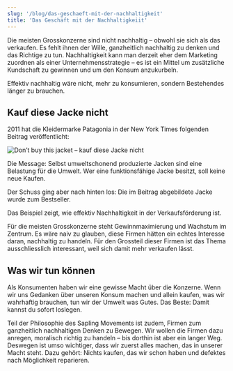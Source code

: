 ```yaml
---
slug: '/blog/das-geschaeft-mit-der-nachhaltigkeit'
title: 'Das Geschäft mit der Nachhaltigkeiit'
---
```


Die meisten Grosskonzerne sind nicht nachhaltig – obwohl sie sich als das verkaufen. Es fehlt ihnen der Wille, ganzheitlich nachhaltig zu denken und das Richtige zu tun. Nachhaltigkeit kann man derzeit eher dem Marketing zuordnen als einer Unternehmensstrategie – es ist ein Mittel um zusätzliche Kundschaft zu gewinnen und um den Konsum anzukurbeln.

Effektiv nachhaltig wäre nicht, mehr zu konsumieren, sondern Bestehendes länger zu brauchen.

## Kauf diese Jacke nicht

2011 hat die Kleidermarke Patagonia in der New York Times folgenden Beitrag veröffentlicht:

![Don’t buy this jacket – kauf diese Jacke nicht](https://www.patagonia.com/blog/wp-content/uploads/2011/11/6a00d8341d07fd53ef0154374987b4970c.jpg)

Die Message: Selbst umweltschonend produzierte Jacken sind eine Belastung für die Umwelt. Wer eine funktionsfähige Jacke besitzt, soll keine neue Kaufen.

Der Schuss ging aber nach hinten los: Die im Beitrag abgebildete Jacke wurde zum Bestseller.

Das Beispiel zeigt, wie effektiv Nachhaltigkeit in der Verkaufsförderung ist.

Für die meisten Grosskonzerne steht Gewinnmaximierung und Wachstum im Zentrum. Es wäre naiv zu glauben, diese Firmen hätten ein echtes Interesse daran, nachhaltig zu handeln. Für den Grossteil dieser Firmen ist das Thema ausschliesslich interessant, weil sich damit mehr verkaufen lässt.

## Was wir tun können

Als Konsumenten haben wir eine gewisse Macht über die Konzerne. Wenn wir uns Gedanken über unseren Konsum machen und allein kaufen, was wir wahrhaftig brauchen, tun wir der Umwelt was Gutes. Das Beste: Damit kannst du sofort loslegen.

Teil der Philosophie des Sapling Movements ist zudem, Firmen zum ganzheitlich nachhaltigen Denken zu Bewegen. Wir wollen die Firmen dazu anregen, moralisch richtig zu handeln – bis dorthin ist aber ein langer Weg. Deswegen ist umso wichtiger, dass wir zuerst alles machen, das in unserer Macht steht. Dazu gehört: Nichts kaufen, das wir schon haben und defektes nach Möglichkeit reparieren.